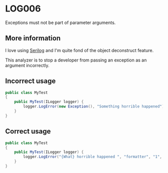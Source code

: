 # LOG006
Exceptions must not be part of parameter arguments.

## More information
I love using [Serilog](https://serilog.net/) and I'm quite fond of the object deconstruct feature.

This analyzer is to stop a developer from passing an exception as an argument incorrectly.

## Incorrect usage
```csharp
public class MyTest 
{
    public MyTest(ILogger logger) { 
        logger.LogError(new Exception(), "Something horrible happened");
    }
}
```

## Correct usage
```csharp
public class MyTest 
{
    public MyTest(ILogger logger) { 
        logger.LogError("{What} horrible happened ", "formatter", "1", "2", new Exception());
    }
}
```
